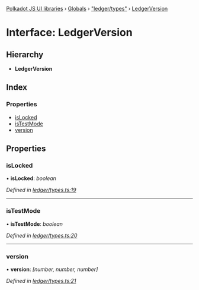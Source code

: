 [Polkadot JS UI libraries](../README.md) › [Globals](../globals.md) › ["ledger/types"](../modules/_ledger_types_.md) › [LedgerVersion](_ledger_types_.ledgerversion.md)

# Interface: LedgerVersion

## Hierarchy

* **LedgerVersion**

## Index

### Properties

* [isLocked](_ledger_types_.ledgerversion.md#islocked)
* [isTestMode](_ledger_types_.ledgerversion.md#istestmode)
* [version](_ledger_types_.ledgerversion.md#version)

## Properties

###  isLocked

• **isLocked**: *boolean*

*Defined in [ledger/types.ts:19](https://github.com/polkadot-js/ui/blob/147fec61/packages/ui-keyring/src/ledger/types.ts#L19)*

___

###  isTestMode

• **isTestMode**: *boolean*

*Defined in [ledger/types.ts:20](https://github.com/polkadot-js/ui/blob/147fec61/packages/ui-keyring/src/ledger/types.ts#L20)*

___

###  version

• **version**: *[number, number, number]*

*Defined in [ledger/types.ts:21](https://github.com/polkadot-js/ui/blob/147fec61/packages/ui-keyring/src/ledger/types.ts#L21)*
